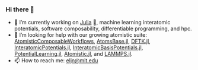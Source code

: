 ### Hi there 👋

- 🔭 I’m currently working on [Julia](https://julialang.org/) :muscle:, machine learning interatomic potentials, software composability, differentiable programming, and hpc.
- 🤔 I’m looking for help with our growing atomistic suite: [AtomisticComposableWorkflows](https://github.com/cesmix-mit/AtomisticComposableWorkflows), [AtomsBase.jl](https://github.com/JuliaMolSim/AtomsBase.jl), [DFTK.jl](https://docs.dftk.org/stable/), [InteratomicPotentials.jl](https://github.com/cesmix-mit/InteratomicPotentials.jl), [InteratomicBasisPotentials.jl](https://github.com/cesmix-mit/InteratomicBasisPotentials.jl),  [PotentialLearning.jl](https://github.com/cesmix-mit/PotentialLearning.jl), [Atomistic.jl](https://github.com/cesmix-mit/Atomistic.jl), and [LAMMPS.jl](https://cesmix-mit.github.io/LAMMPS.jl).
- 📫 How to reach me: eljn@mit.edu
<!--
**emmanuellujan/emmanuellujan** is a ✨ _special_ ✨ repository because its `README.md` (this file) appears on your GitHub profile.

Here are some ideas to get you started:


- 🌱 I’m currently learning ...
- 👯 I’m looking to collaborate on ...
- 🤔 I’m looking for help with ...
- 💬 Ask me about ...
- 📫 How to reach me: ...
- ⚡ Fun fact: ...
-->
